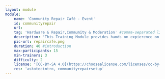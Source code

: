```yaml
---
layout: module
module:
    name: 'Community Repair Café - Event'
    id: communityrepair
    url: 
    tag: 'Hardware & Repair,Community & Moderation' #comma-separated list, e.g. 'Web' or if more than 1: 'Open Source, Hardware & Repair, Sustainability, Media & Art, Community & Moderation, Data_Security & Research'
    description: 'This Training Module provides hands on expierence on how to help your community repair broken devices and exchange knowledge. You will need Experts3'
    pic-url: repaircafe.png
    duration: 40 #introduction
    max-participants: 15
    min-trainers: 3
    difficulty: 2
    license: '[CC-BY-SA 4.0](https://choosealicense.com/licenses/cc-by-sa-4.0/)'
    res: 'askotecintro, communityrepairsetup'
---  
```

